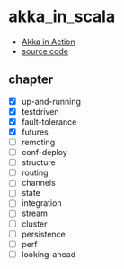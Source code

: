 # akka_in_scala

- [Akka in Action](https://learning.oreilly.com/library/view/akka-in-action/9781617291012/)
- [source code](https://github.com/RayRoestenburg/akka-in-action)

## chapter

- [x] up-and-running
- [x] testdriven
- [x] fault-tolerance
- [x] futures
- [ ] remoting
- [ ] conf-deploy
- [ ] structure
- [ ] routing
- [ ] channels
- [ ] state
- [ ] integration
- [ ] stream
- [ ] cluster
- [ ] persistence
- [ ] perf
- [ ] looking-ahead